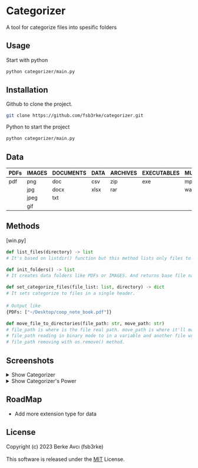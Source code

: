 # Categorizer
A tool for categorize files into spesific folders

## Usage
Start with python
```sh
python categorizer/main.py
```

 ## Installation
Github to clone the project.
```sh
git clone https://github.com/fsb3rke/categorizer.git
```
Python to start the project
```sh
python categorizer/main.py
```

## Data
| PDFs | IMAGES | DOCUMENTS | DATA | ARCHIVES | EXECUTABLES | MUSICS | VIDEOS |
| ---- | ------ | --------- | ---- | -------- | ----------- | ------ | ------ |
| pdf | png | doc | csv | zip | exe | mp3 | mp4 |
| | jpg | docx | xlsx | rar | | wav | avi |
| | jpeg | txt | | | | | flv |
| | gif | | | | | | wmv

## Methods
[win.py]
```python
def list_files(directory) -> list
# It's based on listdir() function but this method lists only files to append files list.
```
```python
def init_folders() -> list
# It creates data folders like PDFs or IMAGES. And returns base file names in a list.
```
```python
def set_categorize_files(file_list: list, directory) -> dict
# It sets categorize to files in a single header.

# Output like
{PDFs: ["~/Desktop/coop_note_book.pdf"]}
```
```python
def move_file_to_directories(file_path: str, move_path: str)
# file_path is where is the file real path. move_path is where it'll move.
# file_path reading in binary mode to in a variable and another file writing with this data.
# file_path removing with os.remove() method.
```

## Screenshots
<details>
           <summary>Show Categorizer</summary>
           <p align="center">
              <img src="https://github.com/fsb3rke/categorizer/blob/master/gitphoto/image0.png">
           </p>
</details>
<details>
           <summary>Show Categorizer's Power</summary>
           <p align="center">
              <img src="https://github.com/fsb3rke/categorizer/blob/master/gitphoto/image1.png">
           </p>
</details>

## RoadMap
- Add more extension type for data

## License
Copyright (c) 2023 Berke Avcı (fsb3rke) \
\
This software is released under the [MIT](https://choosealicense.com/licenses/mit/) License.
